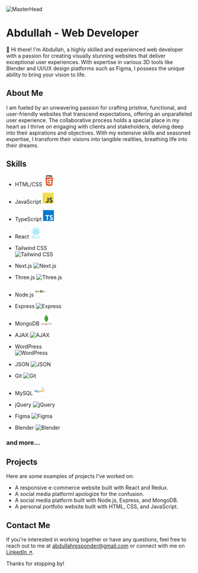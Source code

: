   ![MasterHead](https://cdn.dribbble.com/users/1732368/screenshots/6553872/web_developer.gif 
 ) 

# Abdullah - Web Developer

👋 Hi there! I'm Abdullah, a highly skilled and experienced web developer with a passion for creating visually stunning websites that deliver exceptional user experiences. With expertise in various 3D tools like Blender and UI/UX design platforms such as Figma, I possess the unique ability to bring your vision to life.

## About Me

I am fueled by an unwavering passion for crafting pristine, functional, and user-friendly websites that transcend expectations, offering an unparalleled user experience. The collaborative process holds a special place in my heart as I thrive on engaging with clients and stakeholders, delving deep into their aspirations and objectives. With my extensive skills and seasoned expertise, I transform their visions into tangible realities, breathing life into their dreams.

## Skills

- HTML/CSS
  <img src="https://raw.githubusercontent.com/devicons/devicon/master/icons/html5/html5-original-wordmark.svg" alt="HTML5" width="30"> 

- JavaScript
  <img src="https://raw.githubusercontent.com/devicons/devicon/master/icons/javascript/javascript-original.svg" alt="JavaScript" width="30">

<img src="https://media.licdn.com/dms/image/D5612AQGOmwfIE5mlWA/article-cover_image-shrink_720_1280/0/1674617947228?e=1697068800&v=beta&t=9LbQStB_PxTriJlBG4CiV3u2pUEKS4z4ey1lNq3Gjpc" alt="coding" width="350" height="600" align="right" style="border-radius: 50%;">

- TypeScript
  <img src="https://raw.githubusercontent.com/devicons/devicon/master/icons/typescript/typescript-original.svg" alt="TypeScript" width="30">

- React
  <img src="https://raw.githubusercontent.com/devicons/devicon/master/icons/react/react-original-wordmark.svg" alt="React" width="30">

- Tailwind CSS
  <img src="https://www.vectorlogo.zone/logos/tailwindcss/tailwindcss-icon.svg" alt="Tailwind CSS" width="30">

- Next.js
  <img src="https://dinhanhthi.com/img/header/nextjs.png" alt="Next.js" width="30">

- Three.js
  <img src="https://global.discourse-cdn.com/standard17/uploads/threejs/optimized/2X/e/e4f86d2200d2d35c30f7b1494e96b9595ebc2751_2_496x500.png" alt="Three.js" width="30">

- Node.js
  <img src="https://raw.githubusercontent.com/devicons/devicon/master/icons/nodejs/nodejs-original-wordmark.svg" alt="Node.js" width="30">

- Express
  <img src="https://camo.githubusercontent.com/0566752248b4b31b2c4bdc583404e41066bd0b6726f310b73e1140deefcc31ac/68747470733a2f2f692e636c6f756475702e636f6d2f7a6659366c4c376546612d3330303078333030302e706e67" alt="Express" width="30">



- MongoDB
  <img src="https://raw.githubusercontent.com/devicons/devicon/master/icons/mongodb/mongodb-original-wordmark.svg" alt="MongoDB" width="30">

- AJAX
  <img src="https://upload.wikimedia.org/wikipedia/commons/thumb/a/a1/AJAX_logo_by_gengns.svg/30px-AJAX_logo_by_gengns.svg.png" alt="AJAX" width="30">

- WordPress
  <img src="https://upload.wikimedia.org/wikipedia/commons/thumb/9/98/WordPress_blue_logo.svg/30px-WordPress_blue_logo.svg.png" alt="WordPress" width="30">

- JSON
  <img src="https://upload.wikimedia.org/wikipedia/commons/thumb/c/c9/JSON_vector_logo.svg/40px-JSON_vector_logo.svg.png" alt="JSON" width="30">

- Git
  <img src="https://www.vectorlogo.zone/logos/git-scm/git-scm-icon.svg" alt="Git" width="30">

- MySQL
  <img src="https://raw.githubusercontent.com/devicons/devicon/master/icons/mysql/mysql-original-wordmark.svg" alt="MySQL" width="30">

- jQuery
  <img src="https://technokrats.in/wp-content/uploads/2020/11/Content1-7.png" alt="jQuery" width="30">

- Figma
  <img src="https://www.vectorlogo.zone/logos/figma/figma-icon.svg" alt="Figma" width="30">

- Blender
  <img src="https://download.blender.org/branding/community/blender_community_badge_white.svg" alt="Blender" width="30">

### and more...

## Projects

Here are some examples of projects I've worked on:

- A responsive e-commerce website built with React and Redux.
- A social media platformI apologize for the confusion.
- A social media platform built with Node.js, Express, and MongoDB.
- A personal portfolio website built with HTML, CSS, and JavaScript.

## Contact Me

If you're interested in working together or have any questions, feel free to reach out to me at [abdullahresponder@gmail.com](mailto:abdullahresponder@gmail.com) or connect with me on [LinkedIn ↗](https://www.linkedin.com/in/abdullah-future-b52323280/).

Thanks for stopping by!
